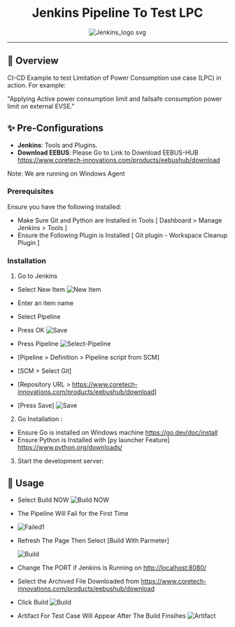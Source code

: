 <div align="center">
    
  # Jenkins Pipeline To Test LPC
  
![Jenkins_logo svg](https://github.com/user-attachments/assets/9536f033-71a1-4cd8-8a67-f9a6e8f31e9c)

  
  </div>
  
  ---
  
  ## 🎯 Overview
  
  CI-CD Example to test Limitation of Power Consumption use case (LPC) in action. For example:
  
  "Applying Active power consumption limit and failsafe consumption power limit on external EVSE."
  
  ## ✨ Pre-Configurations
  
  - **Jenkins**: Tools and Plugins.
  - **Download EEBUS**: Please Go to Link to Download EEBUS-HUB <https://www.coretech-innovations.com/products/eebushub/download>
  
  Note: We are running on Windows Agent
  
  ### Prerequisites
  
  Ensure you have the following installed:
  
  - Make Sure Git and Python are Installed in Tools [ Dashboard > Manage Jenkins > Tools ]
  - Ensure the Following Plugin is Installed [ Git plugin - Workspace Cleanup Plugin ]
  
  ### Installation
  
  1. Go to Jenkins 
  
  - Select New Item
        ![New Item](https://github.com/user-attachments/assets/bdc6ce62-1092-457b-9432-024f717a4cd2)

  - Enter an item name
  - Select Pipeline
  - Press OK
        ![Save](https://github.com/user-attachments/assets/d1a985b5-dc3c-4cc8-a2d9-b811356d534e)


  - Press Pipeline
    ![Select-Pipeline](https://github.com/user-attachments/assets/84a792f6-90c5-4316-9c72-b5aee9faddcc)

  - [Pipeline > Definition > Pipeline script from SCM]
  - [SCM > Select Git]
  - [Repository URL > <https://www.coretech-innovations.com/products/eebushub/download>]
  - [Press Save]
        ![Save](https://github.com/user-attachments/assets/4730b9fa-9219-4e46-b285-3ed4433d66a3)

  

  2. Go Installation :
  
  - Ensure Go is installed on Windows machine <https://go.dev/doc/install>
  - Ensure Python is Installed with [py launcher Feature] <https://www.python.org/downloads/> 

  
  3. Start the development server:

  ## 📘 Usage
  
  - Select Build NOW
        ![Build NOW](https://github.com/user-attachments/assets/31e0f17b-6e3e-440d-b474-1a2eddc06ae7)
  
  - The Pipeline Will Fail for the First Time
 
  - ![Failed1](https://github.com/user-attachments/assets/f28df571-f16d-4292-bdfd-6192aec87777)

  - Refresh The Page Then Select [Build With Parmeter]

      ![Build](https://github.com/user-attachments/assets/a56eaaa8-7e64-40c7-a255-f26d753daa15)

  - Change The PORT if Jenkins is Running on <http://localhost:8080/>
  - Select the Archived File Downloaded from <https://www.coretech-innovations.com/products/eebushub/download>
  - Click Build
        ![Build](https://github.com/user-attachments/assets/753cb34e-fa5b-44cd-841f-82370a028c89)

- Artifact For Test Case Will Appear After The Build Finsihes
         ![Artifact](https://github.com/user-attachments/assets/c3555dce-2cad-458a-833f-24ee94d146a2)


 


